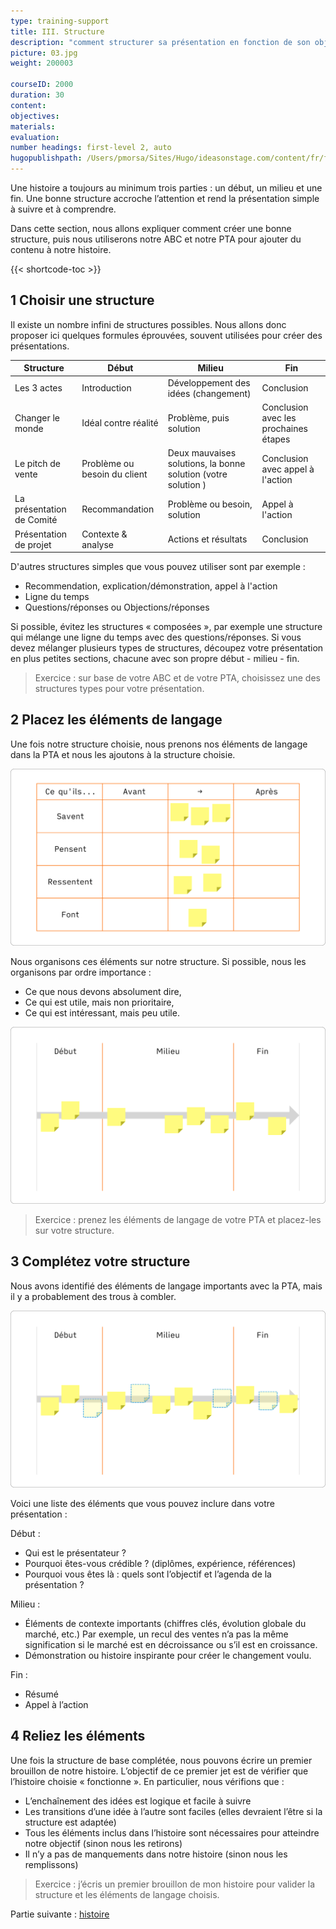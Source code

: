 ```yaml
---
type: training-support
title: III. Structure
description: "comment structurer sa présentation en fonction de son objectif et de son audience."
picture: 03.jpg
weight: 200003

courseID: 2000
duration: 30
content:
objectives:
materials:
evaluation:
number headings: first-level 2, auto
hugopublishpath: /Users/pmorsa/Sites/Hugo/ideasonstage.com/content/fr/formations-prise-de-parole-en-public/supports/storytellingv2/03-structure/index.md
---
```


Une histoire a toujours au minimum trois parties : un début, un milieu et une fin. Une bonne structure accroche l’attention et rend la présentation simple à suivre et à comprendre.

Dans cette section, nous allons expliquer comment créer une bonne structure, puis nous utiliserons notre ABC et notre PTA pour ajouter du contenu à notre histoire.

{{< shortcode-toc >}}

## 1 Choisir une structure

Il existe un nombre infini de structures possibles. Nous allons donc proposer ici quelques formules éprouvées, souvent utilisées pour créer des présentations.

| Structure                 | Début                        | Milieu                                                        | Fin                                   |
| ------------------------- | ---------------------------- | ------------------------------------------------------------- | ------------------------------------- |
| Les 3 actes               | Introduction                 | Développement des idées (changement)                          | Conclusion                            |
| Changer le monde          | Idéal contre réalité         | Problème, puis solution                                       | Conclusion avec les prochaines étapes |
| Le pitch de vente         | Problème ou besoin du client | Deux mauvaises solutions, la bonne solution (votre solution ) | Conclusion avec appel à l'action      |
| La présentation de Comité | Recommandation               | Problème ou besoin, solution                                  | Appel à l'action                      |
| Présentation de projet    | Contexte & analyse           | Actions et résultats                                          | Conclusion                            |

D'autres structures simples que vous pouvez utiliser sont par exemple :

- Recommendation, explication/démonstration, appel à l'action
- Ligne du temps
- Questions/réponses ou Objections/réponses

Si possible, évitez les structures « composées », par exemple une structure qui mélange une ligne du temps avec des questions/réponses. Si vous devez mélanger plusieurs types de structures, découpez votre présentation en plus petites sections, chacune avec son propre début - milieu - fin.

> Exercice : sur base de votre ABC et de votre PTA, choisissez une des structures types pour votre présentation.


## 2 Placez les éléments de langage

Une fois notre structure choisie, nous prenons nos éléments de langage dans la PTA et nous les ajoutons à la structure choisie.

![PTA](_elements/pta-avec-postits.svg)

Nous organisons ces éléments sur notre structure. Si possible, nous les organisons par ordre importance :

- Ce que nous devons absolument dire,
- Ce qui est utile, mais non prioritaire,
- Ce qui est intéressant, mais peu utile.

![Structure](_elements/structure.svg)
 
> Exercice : prenez les éléments de langage de votre PTA et placez-les sur votre structure.


## 3 Complétez votre structure

Nous avons identifié des éléments de langage importants avec la PTA, mais il y a probablement des trous à combler.

![Structure](_elements/structure-remplir-trous.svg)

Voici une liste des éléments que vous pouvez inclure dans votre présentation :

Début :

- Qui est le présentateur ?
- Pourquoi êtes-vous crédible ? (diplômes, expérience, références)
- Pourquoi vous êtes là : quels sont l’objectif et l’agenda de la présentation ?

Milieu :

- Éléments de contexte importants (chiffres clés, évolution globale du marché, etc.) Par exemple, un recul des ventes n’a pas la même signification si le marché est en décroissance ou s’il est en croissance.
- Démonstration ou histoire inspirante pour créer le changement voulu.

Fin :

- Résumé
- Appel à l’action


## 4 Reliez les éléments 

Une fois la structure de base complétée, nous pouvons écrire un premier brouillon de notre histoire. L’objectif de ce premier jet est de vérifier que l’histoire choisie « fonctionne ». En particulier, nous vérifions que :

- L’enchaînement des idées est logique et facile à suivre
- Les transitions d’une idée à l’autre sont faciles (elles devraient l’être si la structure est adaptée)
- Tous les éléments inclus dans l’histoire sont nécessaires pour atteindre notre objectif (sinon nous les retirons)
- Il n’y a pas de manquements dans notre histoire (sinon nous les remplissons)

> Exercice : j’écris un premier brouillon de mon histoire pour valider la structure et les éléments de langage choisis.

Partie suivante : [histoire](04-histoire)
